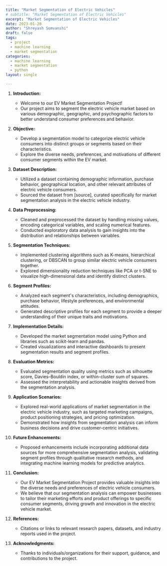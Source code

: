 ```yaml
---
title: "Market Segmentation of Electric Vehicles"
# subtitle: "Market Segmentation of Electric Vehicles"
excerpt: "Market Segmentation of Electric Vehicles"
date: 2023-01-20
author: "Shreyash Somvanshi"
draft: false
tags:
  - project
  - machine learning
  - market segmentation
categories:
  - machine learning
  - market segmentation
  - python
layout: single

--- 
```


1. **Introduction:**
   - Welcome to our EV Market Segmentation Project!
   - Our project aims to segment the electric vehicle market based on various demographic, geographic, and psychographic factors to better understand consumer preferences and behavior.

2. **Objective:**
   - Develop a segmentation model to categorize electric vehicle consumers into distinct groups or segments based on their characteristics.
   - Explore the diverse needs, preferences, and motivations of different consumer segments within the EV market.

3. **Dataset Description:**
   - Utilized a dataset containing demographic information, purchase behavior, geographical location, and other relevant attributes of electric vehicle consumers.
   - Sourced the dataset from [source], curated specifically for market segmentation analysis in the electric vehicle industry.

4. **Data Preprocessing:**
   - Cleaned and preprocessed the dataset by handling missing values, encoding categorical variables, and scaling numerical features.
   - Conducted exploratory data analysis to gain insights into the distribution and relationships between variables.

5. **Segmentation Techniques:**
   - Implemented clustering algorithms such as K-means, hierarchical clustering, or DBSCAN to group similar electric vehicle consumers together.
   - Explored dimensionality reduction techniques like PCA or t-SNE to visualize high-dimensional data and identify distinct clusters.

6. **Segment Profiles:**
   - Analyzed each segment's characteristics, including demographics, purchase behavior, lifestyle preferences, and environmental attitudes.
   - Generated descriptive profiles for each segment to provide a deeper understanding of their unique traits and motivations.

7. **Implementation Details:**
   - Developed the market segmentation model using Python and libraries such as scikit-learn and pandas.
   - Created visualizations and interactive dashboards to present segmentation results and segment profiles.

8. **Evaluation Metrics:**
   - Evaluated segmentation quality using metrics such as silhouette score, Davies–Bouldin index, or within-cluster sum of squares.
   - Assessed the interpretability and actionable insights derived from the segmentation analysis.

9. **Application Scenarios:**
   - Explored real-world applications of market segmentation in the electric vehicle industry, such as targeted marketing campaigns, product positioning strategies, and pricing optimization.
   - Demonstrated how insights from segmentation analysis can inform business decisions and drive customer-centric initiatives.

10. **Future Enhancements:**
    - Proposed enhancements include incorporating additional data sources for more comprehensive segmentation analysis, validating segment profiles through qualitative research methods, and integrating machine learning models for predictive analytics.

11. **Conclusion:**
    - Our EV Market Segmentation Project provides valuable insights into the diverse needs and preferences of electric vehicle consumers.
    - We believe that our segmentation analysis can empower businesses to tailor their marketing efforts and product offerings to specific consumer segments, driving growth and innovation in the electric vehicle market.

12. **References:**
    - Citations or links to relevant research papers, datasets, and industry reports used in the project.

13. **Acknowledgments:**
    - Thanks to individuals/organizations for their support, guidance, and contributions to the project.

